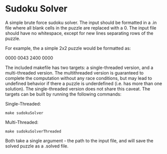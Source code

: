 # Sudoku Solver

A simple brute force sudoku solver. The input should be formatted in a .in file where all blank cells in the puzzle are replaced with a 0. The input file should have no whitespace, except for new lines separating rows of the puzzle. 

For example, the a simple 2x2 puzzle would be formatted as:

0000
0043
2400
0000

The included makefile has two targets: a single-threaded version, and a multi-threaded version. The multithreaded version is guaranteed to complete the computation without any race conditions, but may lead to undefined behavior if there a puzzle is underdefined (i.e. has more than one solution). The single-threaded version does not share this caveat. The targets can be built by running the following commands:

Single-Threaded:

`make sudokuSolver`

Multi-Threaded:

`make sudokuSolverThreaded`

Both take a single argument - the path to the input file, and will save the solved puzzle as a .solved file. 
